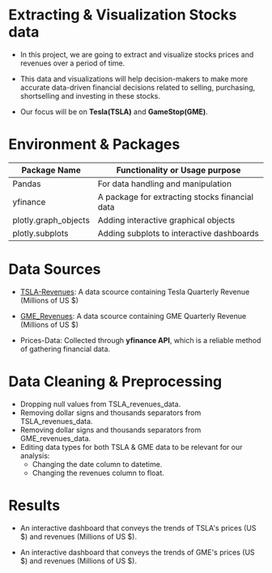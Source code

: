 # Extracting & Visualization Stocks data


- In this project, we are going to extract and visualize stocks prices and revenues over a period of time.

- This data and visualizations will help decision-makers to make more accurate data-driven financial decisions related to selling, purchasing, shortselling and investing in these stocks.

- Our focus will be on **Tesla(TSLA)** and **GameStop(GME)**.



# **Environment** & **Packages**


| Package Name | Functionality or Usage purpose |
|---------------|-------------------------------|
| Pandas        | For data handling and manipulation|
| yfinance |  A package for extracting stocks financial data |
| plotly.graph_objects        | Adding interactive graphical objects|
| plotly.subplots  | Adding subplots to interactive dashboards    |



# **Data Sources**

- [TSLA-Revenues](https://www.macrotrends.net/stocks/charts/TSLA/tesla/revenue): A data scource containing Tesla Quarterly Revenue
(Millions of US $)

- [GME_Revenues](https://www.macrotrends.net/stocks/charts/GME/gamestop/revenue): A data scource containing GME Quarterly Revenue
(Millions of US $)

- Prices-Data: Collected through **yfinance API**, which is a reliable method of gathering financial data.



# **Data Cleaning** & **Preprocessing**

- Dropping null values from TSLA_revenues_data.
- Removing dollar signs and thousands separators from TSLA_revenues_data. 
- Removing dollar signs and thousands separators from GME_revenues_data.
- Editing data types for both TSLA & GME data to be relevant for our analysis:
  - Changing the date column to datetime.
  - Changing the revenues column to float. 


# **Results**


- An interactive dashboard that conveys the trends of TSLA's prices (US $) and revenues (Millions of US $).



- An interactive dashboard that conveys the trends of GME's prices (US $) and revenues (Millions of US $).

